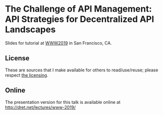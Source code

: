 # The Challenge of API Management: API Strategies for Decentralized API Landscapes

Slides for tutorial at [WWW2019](https://www2019.thewebconf.org/) in San Francisco, CA.


## License

These are sources that I make available for others to read/use/reuse; please respect [the licensing](../LICENSE).


## Online

The presentation version for this talk is available online at http://dret.net/lectures/www-2019/
